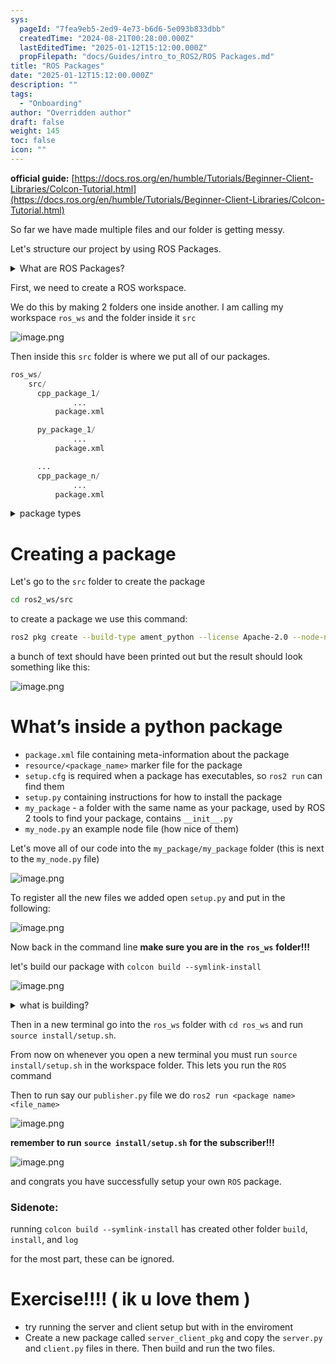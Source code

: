 ```yaml
---
sys:
  pageId: "7fea9eb5-2ed9-4e73-b6d6-5e093b833dbb"
  createdTime: "2024-08-21T00:28:00.000Z"
  lastEditedTime: "2025-01-12T15:12:00.000Z"
  propFilepath: "docs/Guides/intro_to_ROS2/ROS Packages.md"
title: "ROS Packages"
date: "2025-01-12T15:12:00.000Z"
description: ""
tags:
  - "Onboarding"
author: "Overridden author"
draft: false
weight: 145
toc: false
icon: ""
---
```


**official guide:** [https://docs.ros.org/en/humble/Tutorials/Beginner-Client-Libraries/Colcon-Tutorial.html](https://docs.ros.org/en/humble/Tutorials/Beginner-Client-Libraries/Colcon-Tutorial.html)

So far we have made multiple files and our folder is getting messy.

Let's structure our project by using ROS Packages.

<details>

<summary>What are ROS Packages?</summary>

ROS Packages are, as the name implies, packages of code that are highly sharable between ROS developers.

They consist of a folder, `package.xml` file, and source code

```python
      cpp_package_1/
		      ... imagine much code files here ..
          package.xml
```

</details>

First, we need to create a ROS workspace.

We do this by making 2 folders one inside another. I am calling my workspace `ros_ws` and the folder inside it `src`

![image.png](https://prod-files-secure.s3.us-west-2.amazonaws.com/d518164a-d88e-44d1-a4ee-3adb3bd8bce0/70706947-fd18-4537-a67b-e12946812d31/image.png?X-Amz-Algorithm=AWS4-HMAC-SHA256&X-Amz-Content-Sha256=UNSIGNED-PAYLOAD&X-Amz-Credential=ASIAZI2LB4666KHEFASM%2F20250425%2Fus-west-2%2Fs3%2Faws4_request&X-Amz-Date=20250425T150844Z&X-Amz-Expires=3600&X-Amz-Security-Token=IQoJb3JpZ2luX2VjEJf%2F%2F%2F%2F%2F%2F%2F%2F%2F%2FwEaCXVzLXdlc3QtMiJGMEQCIGx8awRAG2bx8azNMpq96MUGSmEQT%2FiAj%2BMfO1iN%2BDcmAiAgkQ9ltWiHHd1rOPzVYTllwrUcjcBJ0rbJyVf0SG1j%2BCr%2FAwgvEAAaDDYzNzQyMzE4MzgwNSIMbevuMSTLKqdbGBx6KtwDrdm%2FC%2Fv14Gyn15ZGXfaP4VjcmvwN5diECZhiCgZxU0S9rBU6WJExNT6ZcKwm8B%2BjFzeHSLjRpFiMHiLFor2xSeZrE%2FtRnAbXwbJgDdtjHW2FrI0epjJWskTI3%2FdWNivLHgOu5PKqCzf2aVTUVT7CUkrtcGZWd2T1Ypf73IqzMm%2FJiYszDV5d5AG4LRsthMwRdhZ66%2F1nGLGwukHHeeRbFGkbEUlriKWWg9jDqAHb31GpVDAeEcTAu5fuhGGifpbI2wAhzdQOrd6dw8YiaOhRiMPFxuf6SFYVtyxgydQ%2FP%2BEii39lwIpNd48FJEDWfTYM8uYS59I4i0cV1pf2wNctkzF5ZRgmufnMNAy%2FpQ1um%2Fjfs%2FZMbQ2YwgyXwl3wcHy9dglbz78plwKyQRE6oaJQPDGey3hOatjhwMZUehAXdmfi1GG%2B8HwfDouIheJxdceUKJ4TTwUcaMRkFdcoOynoVjKPZvnpMRHrtCFLUBrXn4r0vXQn3fvXFxgYG0YIoQ3Gt9A5mVSwsrL8hZ%2B3SSxphcwIYsQbVCwze8ZX01Rl2bVixV5QAcIA7i%2FIIyCRQSpQmM%2BIaCCk6tnYkGIani51s5QaLihSLgTxW3iqPDxglzGlf7zmqsUmYAn%2FBkAwz7SuwAY6pgHUFTgHZwn7kATwa7uQkRn9gg1PbCPWcbBoAqgPzKRIw1SG6W9Hwvuq0cSjf7gBk9gx9RDZ60B%2BLva2btyRqLPAwGPAgugVjO97BX%2FDpfGfQJiaLdPCibIsvSjkz%2B4Omlrbtxisa9b1Sb46biDAdwrTMQ2424KfDooCH5P2og%2F4sSwFInBmK2shLnWSsKaLH1A%2B50kRJCyNLXljOu%2BZmRdDs6SjkG38&X-Amz-Signature=089350a0e1f902f759b161fd28cc11313a64a5f4b95ccf6a2903121d943dd1b6&X-Amz-SignedHeaders=host&x-id=GetObject)

Then inside this `src` folder is where we put all of our packages.

```python
ros_ws/
    src/
      cpp_package_1/
		      ...
          package.xml

      py_package_1/
		      ...
          package.xml

      ...
      cpp_package_n/
		      ...
          package.xml

```

<details>

<summary>package types</summary>

packages can be either `C++` or python.

the intern file structure is different for each but for this guide we will stick to creating python packages

</details>

# Creating a package

Let's go to the `src` folder to create the package

```bash
cd ros2_ws/src
```

to create a package we use this command:

```bash
ros2 pkg create --build-type ament_python --license Apache-2.0 --node-name my_node my_package
```

a bunch of text should have been printed out but the result should look something like this:

![image.png](https://prod-files-secure.s3.us-west-2.amazonaws.com/d518164a-d88e-44d1-a4ee-3adb3bd8bce0/e6cf1e3f-8512-4a3e-b131-079f800bf3e8/image.png?X-Amz-Algorithm=AWS4-HMAC-SHA256&X-Amz-Content-Sha256=UNSIGNED-PAYLOAD&X-Amz-Credential=ASIAZI2LB4666KHEFASM%2F20250425%2Fus-west-2%2Fs3%2Faws4_request&X-Amz-Date=20250425T150844Z&X-Amz-Expires=3600&X-Amz-Security-Token=IQoJb3JpZ2luX2VjEJf%2F%2F%2F%2F%2F%2F%2F%2F%2F%2FwEaCXVzLXdlc3QtMiJGMEQCIGx8awRAG2bx8azNMpq96MUGSmEQT%2FiAj%2BMfO1iN%2BDcmAiAgkQ9ltWiHHd1rOPzVYTllwrUcjcBJ0rbJyVf0SG1j%2BCr%2FAwgvEAAaDDYzNzQyMzE4MzgwNSIMbevuMSTLKqdbGBx6KtwDrdm%2FC%2Fv14Gyn15ZGXfaP4VjcmvwN5diECZhiCgZxU0S9rBU6WJExNT6ZcKwm8B%2BjFzeHSLjRpFiMHiLFor2xSeZrE%2FtRnAbXwbJgDdtjHW2FrI0epjJWskTI3%2FdWNivLHgOu5PKqCzf2aVTUVT7CUkrtcGZWd2T1Ypf73IqzMm%2FJiYszDV5d5AG4LRsthMwRdhZ66%2F1nGLGwukHHeeRbFGkbEUlriKWWg9jDqAHb31GpVDAeEcTAu5fuhGGifpbI2wAhzdQOrd6dw8YiaOhRiMPFxuf6SFYVtyxgydQ%2FP%2BEii39lwIpNd48FJEDWfTYM8uYS59I4i0cV1pf2wNctkzF5ZRgmufnMNAy%2FpQ1um%2Fjfs%2FZMbQ2YwgyXwl3wcHy9dglbz78plwKyQRE6oaJQPDGey3hOatjhwMZUehAXdmfi1GG%2B8HwfDouIheJxdceUKJ4TTwUcaMRkFdcoOynoVjKPZvnpMRHrtCFLUBrXn4r0vXQn3fvXFxgYG0YIoQ3Gt9A5mVSwsrL8hZ%2B3SSxphcwIYsQbVCwze8ZX01Rl2bVixV5QAcIA7i%2FIIyCRQSpQmM%2BIaCCk6tnYkGIani51s5QaLihSLgTxW3iqPDxglzGlf7zmqsUmYAn%2FBkAwz7SuwAY6pgHUFTgHZwn7kATwa7uQkRn9gg1PbCPWcbBoAqgPzKRIw1SG6W9Hwvuq0cSjf7gBk9gx9RDZ60B%2BLva2btyRqLPAwGPAgugVjO97BX%2FDpfGfQJiaLdPCibIsvSjkz%2B4Omlrbtxisa9b1Sb46biDAdwrTMQ2424KfDooCH5P2og%2F4sSwFInBmK2shLnWSsKaLH1A%2B50kRJCyNLXljOu%2BZmRdDs6SjkG38&X-Amz-Signature=4f8993b80eac6a10d57cba7ca3d96dea418c6b268753fd0faefd0c7733ebeb6e&X-Amz-SignedHeaders=host&x-id=GetObject)

# What’s inside a python package

- `package.xml` file containing meta-information about the package
- `resource/<package_name>` marker file for the package
- `setup.cfg` is required when a package has executables, so `ros2 run` can find them
- `setup.py` containing instructions for how to install the package
- `my_package` - a folder with the same name as your package, used by ROS 2 tools to find your package, contains `__init__.py`
- `my_node.py` an example node file (how nice of them)

Let's move all of our code into the `my_package/my_package` folder (this is next to the `my_node.py` file)

![image.png](https://prod-files-secure.s3.us-west-2.amazonaws.com/d518164a-d88e-44d1-a4ee-3adb3bd8bce0/9ce58f11-0da9-4d3e-b86d-506a9685d378/image.png?X-Amz-Algorithm=AWS4-HMAC-SHA256&X-Amz-Content-Sha256=UNSIGNED-PAYLOAD&X-Amz-Credential=ASIAZI2LB4666KHEFASM%2F20250425%2Fus-west-2%2Fs3%2Faws4_request&X-Amz-Date=20250425T150844Z&X-Amz-Expires=3600&X-Amz-Security-Token=IQoJb3JpZ2luX2VjEJf%2F%2F%2F%2F%2F%2F%2F%2F%2F%2FwEaCXVzLXdlc3QtMiJGMEQCIGx8awRAG2bx8azNMpq96MUGSmEQT%2FiAj%2BMfO1iN%2BDcmAiAgkQ9ltWiHHd1rOPzVYTllwrUcjcBJ0rbJyVf0SG1j%2BCr%2FAwgvEAAaDDYzNzQyMzE4MzgwNSIMbevuMSTLKqdbGBx6KtwDrdm%2FC%2Fv14Gyn15ZGXfaP4VjcmvwN5diECZhiCgZxU0S9rBU6WJExNT6ZcKwm8B%2BjFzeHSLjRpFiMHiLFor2xSeZrE%2FtRnAbXwbJgDdtjHW2FrI0epjJWskTI3%2FdWNivLHgOu5PKqCzf2aVTUVT7CUkrtcGZWd2T1Ypf73IqzMm%2FJiYszDV5d5AG4LRsthMwRdhZ66%2F1nGLGwukHHeeRbFGkbEUlriKWWg9jDqAHb31GpVDAeEcTAu5fuhGGifpbI2wAhzdQOrd6dw8YiaOhRiMPFxuf6SFYVtyxgydQ%2FP%2BEii39lwIpNd48FJEDWfTYM8uYS59I4i0cV1pf2wNctkzF5ZRgmufnMNAy%2FpQ1um%2Fjfs%2FZMbQ2YwgyXwl3wcHy9dglbz78plwKyQRE6oaJQPDGey3hOatjhwMZUehAXdmfi1GG%2B8HwfDouIheJxdceUKJ4TTwUcaMRkFdcoOynoVjKPZvnpMRHrtCFLUBrXn4r0vXQn3fvXFxgYG0YIoQ3Gt9A5mVSwsrL8hZ%2B3SSxphcwIYsQbVCwze8ZX01Rl2bVixV5QAcIA7i%2FIIyCRQSpQmM%2BIaCCk6tnYkGIani51s5QaLihSLgTxW3iqPDxglzGlf7zmqsUmYAn%2FBkAwz7SuwAY6pgHUFTgHZwn7kATwa7uQkRn9gg1PbCPWcbBoAqgPzKRIw1SG6W9Hwvuq0cSjf7gBk9gx9RDZ60B%2BLva2btyRqLPAwGPAgugVjO97BX%2FDpfGfQJiaLdPCibIsvSjkz%2B4Omlrbtxisa9b1Sb46biDAdwrTMQ2424KfDooCH5P2og%2F4sSwFInBmK2shLnWSsKaLH1A%2B50kRJCyNLXljOu%2BZmRdDs6SjkG38&X-Amz-Signature=a6c31bb9e52047d4f541d40159408856077cd50f360b01494dddf98fff0e4037&X-Amz-SignedHeaders=host&x-id=GetObject)

To register all the new files we added open `setup.py` and put in the following:

![image.png](https://prod-files-secure.s3.us-west-2.amazonaws.com/d518164a-d88e-44d1-a4ee-3adb3bd8bce0/1cd7c262-4cae-4496-9d75-c178537d24a2/image.png?X-Amz-Algorithm=AWS4-HMAC-SHA256&X-Amz-Content-Sha256=UNSIGNED-PAYLOAD&X-Amz-Credential=ASIAZI2LB4666KHEFASM%2F20250425%2Fus-west-2%2Fs3%2Faws4_request&X-Amz-Date=20250425T150844Z&X-Amz-Expires=3600&X-Amz-Security-Token=IQoJb3JpZ2luX2VjEJf%2F%2F%2F%2F%2F%2F%2F%2F%2F%2FwEaCXVzLXdlc3QtMiJGMEQCIGx8awRAG2bx8azNMpq96MUGSmEQT%2FiAj%2BMfO1iN%2BDcmAiAgkQ9ltWiHHd1rOPzVYTllwrUcjcBJ0rbJyVf0SG1j%2BCr%2FAwgvEAAaDDYzNzQyMzE4MzgwNSIMbevuMSTLKqdbGBx6KtwDrdm%2FC%2Fv14Gyn15ZGXfaP4VjcmvwN5diECZhiCgZxU0S9rBU6WJExNT6ZcKwm8B%2BjFzeHSLjRpFiMHiLFor2xSeZrE%2FtRnAbXwbJgDdtjHW2FrI0epjJWskTI3%2FdWNivLHgOu5PKqCzf2aVTUVT7CUkrtcGZWd2T1Ypf73IqzMm%2FJiYszDV5d5AG4LRsthMwRdhZ66%2F1nGLGwukHHeeRbFGkbEUlriKWWg9jDqAHb31GpVDAeEcTAu5fuhGGifpbI2wAhzdQOrd6dw8YiaOhRiMPFxuf6SFYVtyxgydQ%2FP%2BEii39lwIpNd48FJEDWfTYM8uYS59I4i0cV1pf2wNctkzF5ZRgmufnMNAy%2FpQ1um%2Fjfs%2FZMbQ2YwgyXwl3wcHy9dglbz78plwKyQRE6oaJQPDGey3hOatjhwMZUehAXdmfi1GG%2B8HwfDouIheJxdceUKJ4TTwUcaMRkFdcoOynoVjKPZvnpMRHrtCFLUBrXn4r0vXQn3fvXFxgYG0YIoQ3Gt9A5mVSwsrL8hZ%2B3SSxphcwIYsQbVCwze8ZX01Rl2bVixV5QAcIA7i%2FIIyCRQSpQmM%2BIaCCk6tnYkGIani51s5QaLihSLgTxW3iqPDxglzGlf7zmqsUmYAn%2FBkAwz7SuwAY6pgHUFTgHZwn7kATwa7uQkRn9gg1PbCPWcbBoAqgPzKRIw1SG6W9Hwvuq0cSjf7gBk9gx9RDZ60B%2BLva2btyRqLPAwGPAgugVjO97BX%2FDpfGfQJiaLdPCibIsvSjkz%2B4Omlrbtxisa9b1Sb46biDAdwrTMQ2424KfDooCH5P2og%2F4sSwFInBmK2shLnWSsKaLH1A%2B50kRJCyNLXljOu%2BZmRdDs6SjkG38&X-Amz-Signature=68cc17f1aaf27d135c44d5ae8e72a9cf2c0607a03d96d91c62c9cef7fde30489&X-Amz-SignedHeaders=host&x-id=GetObject)

Now back in the command line **make sure you are in the** **`ros_ws`** **folder!!!**

let's build our package with `colcon build --symlink-install`

![image.png](https://prod-files-secure.s3.us-west-2.amazonaws.com/d518164a-d88e-44d1-a4ee-3adb3bd8bce0/2f2a0d27-b173-48fd-b189-5f5c0ce65619/image.png?X-Amz-Algorithm=AWS4-HMAC-SHA256&X-Amz-Content-Sha256=UNSIGNED-PAYLOAD&X-Amz-Credential=ASIAZI2LB4666KHEFASM%2F20250425%2Fus-west-2%2Fs3%2Faws4_request&X-Amz-Date=20250425T150844Z&X-Amz-Expires=3600&X-Amz-Security-Token=IQoJb3JpZ2luX2VjEJf%2F%2F%2F%2F%2F%2F%2F%2F%2F%2FwEaCXVzLXdlc3QtMiJGMEQCIGx8awRAG2bx8azNMpq96MUGSmEQT%2FiAj%2BMfO1iN%2BDcmAiAgkQ9ltWiHHd1rOPzVYTllwrUcjcBJ0rbJyVf0SG1j%2BCr%2FAwgvEAAaDDYzNzQyMzE4MzgwNSIMbevuMSTLKqdbGBx6KtwDrdm%2FC%2Fv14Gyn15ZGXfaP4VjcmvwN5diECZhiCgZxU0S9rBU6WJExNT6ZcKwm8B%2BjFzeHSLjRpFiMHiLFor2xSeZrE%2FtRnAbXwbJgDdtjHW2FrI0epjJWskTI3%2FdWNivLHgOu5PKqCzf2aVTUVT7CUkrtcGZWd2T1Ypf73IqzMm%2FJiYszDV5d5AG4LRsthMwRdhZ66%2F1nGLGwukHHeeRbFGkbEUlriKWWg9jDqAHb31GpVDAeEcTAu5fuhGGifpbI2wAhzdQOrd6dw8YiaOhRiMPFxuf6SFYVtyxgydQ%2FP%2BEii39lwIpNd48FJEDWfTYM8uYS59I4i0cV1pf2wNctkzF5ZRgmufnMNAy%2FpQ1um%2Fjfs%2FZMbQ2YwgyXwl3wcHy9dglbz78plwKyQRE6oaJQPDGey3hOatjhwMZUehAXdmfi1GG%2B8HwfDouIheJxdceUKJ4TTwUcaMRkFdcoOynoVjKPZvnpMRHrtCFLUBrXn4r0vXQn3fvXFxgYG0YIoQ3Gt9A5mVSwsrL8hZ%2B3SSxphcwIYsQbVCwze8ZX01Rl2bVixV5QAcIA7i%2FIIyCRQSpQmM%2BIaCCk6tnYkGIani51s5QaLihSLgTxW3iqPDxglzGlf7zmqsUmYAn%2FBkAwz7SuwAY6pgHUFTgHZwn7kATwa7uQkRn9gg1PbCPWcbBoAqgPzKRIw1SG6W9Hwvuq0cSjf7gBk9gx9RDZ60B%2BLva2btyRqLPAwGPAgugVjO97BX%2FDpfGfQJiaLdPCibIsvSjkz%2B4Omlrbtxisa9b1Sb46biDAdwrTMQ2424KfDooCH5P2og%2F4sSwFInBmK2shLnWSsKaLH1A%2B50kRJCyNLXljOu%2BZmRdDs6SjkG38&X-Amz-Signature=4cf2045873119d0725af9c223b956fe038054233444cc9549bc0bf3e53f84cbc&X-Amz-SignedHeaders=host&x-id=GetObject)

<details>

<summary>what is building?</summary>

if you are a CS major at Rose-Hulman you will learn the answer to this in CSSE132

but TLDR; is it combines all the code files into one program that can be run easily 

</details>

Then in a new terminal go into the `ros_ws` folder with `cd ros_ws` and run `source install/setup.sh`. 

From now on whenever you open a new terminal you must run `source install/setup.sh` in the workspace folder. This lets you run the `ROS` command

Then to run say our `publisher.py` file we do `ros2 run <package name> <file_name>`

![image.png](https://prod-files-secure.s3.us-west-2.amazonaws.com/d518164a-d88e-44d1-a4ee-3adb3bd8bce0/4f4b1219-3a44-4632-aa0a-ce3471699f59/image.png?X-Amz-Algorithm=AWS4-HMAC-SHA256&X-Amz-Content-Sha256=UNSIGNED-PAYLOAD&X-Amz-Credential=ASIAZI2LB4666KHEFASM%2F20250425%2Fus-west-2%2Fs3%2Faws4_request&X-Amz-Date=20250425T150844Z&X-Amz-Expires=3600&X-Amz-Security-Token=IQoJb3JpZ2luX2VjEJf%2F%2F%2F%2F%2F%2F%2F%2F%2F%2FwEaCXVzLXdlc3QtMiJGMEQCIGx8awRAG2bx8azNMpq96MUGSmEQT%2FiAj%2BMfO1iN%2BDcmAiAgkQ9ltWiHHd1rOPzVYTllwrUcjcBJ0rbJyVf0SG1j%2BCr%2FAwgvEAAaDDYzNzQyMzE4MzgwNSIMbevuMSTLKqdbGBx6KtwDrdm%2FC%2Fv14Gyn15ZGXfaP4VjcmvwN5diECZhiCgZxU0S9rBU6WJExNT6ZcKwm8B%2BjFzeHSLjRpFiMHiLFor2xSeZrE%2FtRnAbXwbJgDdtjHW2FrI0epjJWskTI3%2FdWNivLHgOu5PKqCzf2aVTUVT7CUkrtcGZWd2T1Ypf73IqzMm%2FJiYszDV5d5AG4LRsthMwRdhZ66%2F1nGLGwukHHeeRbFGkbEUlriKWWg9jDqAHb31GpVDAeEcTAu5fuhGGifpbI2wAhzdQOrd6dw8YiaOhRiMPFxuf6SFYVtyxgydQ%2FP%2BEii39lwIpNd48FJEDWfTYM8uYS59I4i0cV1pf2wNctkzF5ZRgmufnMNAy%2FpQ1um%2Fjfs%2FZMbQ2YwgyXwl3wcHy9dglbz78plwKyQRE6oaJQPDGey3hOatjhwMZUehAXdmfi1GG%2B8HwfDouIheJxdceUKJ4TTwUcaMRkFdcoOynoVjKPZvnpMRHrtCFLUBrXn4r0vXQn3fvXFxgYG0YIoQ3Gt9A5mVSwsrL8hZ%2B3SSxphcwIYsQbVCwze8ZX01Rl2bVixV5QAcIA7i%2FIIyCRQSpQmM%2BIaCCk6tnYkGIani51s5QaLihSLgTxW3iqPDxglzGlf7zmqsUmYAn%2FBkAwz7SuwAY6pgHUFTgHZwn7kATwa7uQkRn9gg1PbCPWcbBoAqgPzKRIw1SG6W9Hwvuq0cSjf7gBk9gx9RDZ60B%2BLva2btyRqLPAwGPAgugVjO97BX%2FDpfGfQJiaLdPCibIsvSjkz%2B4Omlrbtxisa9b1Sb46biDAdwrTMQ2424KfDooCH5P2og%2F4sSwFInBmK2shLnWSsKaLH1A%2B50kRJCyNLXljOu%2BZmRdDs6SjkG38&X-Amz-Signature=f6f6ae8ee70df5f5bf4e639ef82b00509a2eaf49d07e0be010ed089e686f1db1&X-Amz-SignedHeaders=host&x-id=GetObject)

**remember to run** **`source install/setup.sh`** **for the subscriber!!!**

![image.png](https://prod-files-secure.s3.us-west-2.amazonaws.com/d518164a-d88e-44d1-a4ee-3adb3bd8bce0/02121119-dad4-49ec-8356-c956108b4243/image.png?X-Amz-Algorithm=AWS4-HMAC-SHA256&X-Amz-Content-Sha256=UNSIGNED-PAYLOAD&X-Amz-Credential=ASIAZI2LB4666KHEFASM%2F20250425%2Fus-west-2%2Fs3%2Faws4_request&X-Amz-Date=20250425T150844Z&X-Amz-Expires=3600&X-Amz-Security-Token=IQoJb3JpZ2luX2VjEJf%2F%2F%2F%2F%2F%2F%2F%2F%2F%2FwEaCXVzLXdlc3QtMiJGMEQCIGx8awRAG2bx8azNMpq96MUGSmEQT%2FiAj%2BMfO1iN%2BDcmAiAgkQ9ltWiHHd1rOPzVYTllwrUcjcBJ0rbJyVf0SG1j%2BCr%2FAwgvEAAaDDYzNzQyMzE4MzgwNSIMbevuMSTLKqdbGBx6KtwDrdm%2FC%2Fv14Gyn15ZGXfaP4VjcmvwN5diECZhiCgZxU0S9rBU6WJExNT6ZcKwm8B%2BjFzeHSLjRpFiMHiLFor2xSeZrE%2FtRnAbXwbJgDdtjHW2FrI0epjJWskTI3%2FdWNivLHgOu5PKqCzf2aVTUVT7CUkrtcGZWd2T1Ypf73IqzMm%2FJiYszDV5d5AG4LRsthMwRdhZ66%2F1nGLGwukHHeeRbFGkbEUlriKWWg9jDqAHb31GpVDAeEcTAu5fuhGGifpbI2wAhzdQOrd6dw8YiaOhRiMPFxuf6SFYVtyxgydQ%2FP%2BEii39lwIpNd48FJEDWfTYM8uYS59I4i0cV1pf2wNctkzF5ZRgmufnMNAy%2FpQ1um%2Fjfs%2FZMbQ2YwgyXwl3wcHy9dglbz78plwKyQRE6oaJQPDGey3hOatjhwMZUehAXdmfi1GG%2B8HwfDouIheJxdceUKJ4TTwUcaMRkFdcoOynoVjKPZvnpMRHrtCFLUBrXn4r0vXQn3fvXFxgYG0YIoQ3Gt9A5mVSwsrL8hZ%2B3SSxphcwIYsQbVCwze8ZX01Rl2bVixV5QAcIA7i%2FIIyCRQSpQmM%2BIaCCk6tnYkGIani51s5QaLihSLgTxW3iqPDxglzGlf7zmqsUmYAn%2FBkAwz7SuwAY6pgHUFTgHZwn7kATwa7uQkRn9gg1PbCPWcbBoAqgPzKRIw1SG6W9Hwvuq0cSjf7gBk9gx9RDZ60B%2BLva2btyRqLPAwGPAgugVjO97BX%2FDpfGfQJiaLdPCibIsvSjkz%2B4Omlrbtxisa9b1Sb46biDAdwrTMQ2424KfDooCH5P2og%2F4sSwFInBmK2shLnWSsKaLH1A%2B50kRJCyNLXljOu%2BZmRdDs6SjkG38&X-Amz-Signature=6e991b13b0c81577d1a2dd2a5642d8345b4373f189fb3fc6ff6b4229050b4aa0&X-Amz-SignedHeaders=host&x-id=GetObject)

and congrats you have successfully setup your own `ROS` package.

### Sidenote:

running `colcon build --symlink-install` has created other folder `build`, `install`, and `log`

for the most part, these can be ignored.

# Exercise!!!! ( ik u love them )

- try running the server and client setup but with in the enviroment
- Create a new package called `server_client_pkg` and copy the `server.py` and `client.py` files in there. Then build and run the two files.
